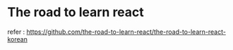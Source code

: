 # The road to learn react

refer : https://github.com/the-road-to-learn-react/the-road-to-learn-react-korean

